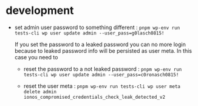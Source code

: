 # development

- set admin user password to something different : `pnpm wp-env run tests-cli wp user update admin --user_pass=g0lasch0815!`

  If you set the password to a leaked password you can no more login because to leaked password info will be persisted as user meta. In this case you need to
  - reset the password to a not leaked password : `pnpm wp-env run tests-cli wp user update admin --user_pass=c0ronasch0815!`

  - reset the user meta : `pnpm wp-env run tests-cli wp user meta delete admin ionos_compromised_credentials_check_leak_detected_v2`
